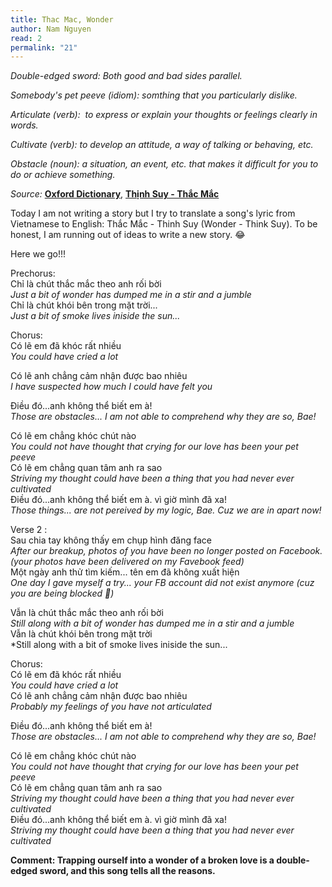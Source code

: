 ```yaml
---
title: Thac Mac, Wonder
author: Nam Nguyen
read: 2
permalink: "21"
---
```

*Double-edged sword: Both good and bad sides parallel.* 

*Somebody's pet peeve (idiom): somthing that you particularly dislike.* 

*Articulate (verb):  to express or explain your thoughts or feelings clearly in words.*

*Cultivate (verb): to develop an attitude, a way of talking or behaving, etc.* 

*Obstacle (noun): a situation, an event, etc. that makes it difficult for you to do or achieve something.* 

_Source:_ [**Oxford Dictionary**](https://www.oxfordlearnersdictionaries.com/), [**Thịnh Suy - Thắc Mắc**](https://youtu.be/YTQ-n0SgdiY)

Today I am not writing a story but I try to translate a song's lyric from Vietnamese to English: Thắc Mắc - Thinh Suy (Wonder - Think Suy). To be honest, I am running out of ideas to write a new story. 😂

Here we go!!! 

Prechorus:<br>
Chỉ là chút thắc mắc theo anh rối bời<br>
*Just a bit of wonder has dumped me in a stir and a jumble*<br>
Chỉ là chút khói bên trong mặt trời...<br>
*Just a bit of smoke lives iniside the sun...*<br>

Chorus:<br>
Có lẽ em đã khóc rất nhiều <br>
*You could have cried a lot*

Có lẽ anh chẳng cảm nhận được bao nhiêu <br>
*I have suspected how much I could have felt you*


Điều đó...anh không thể biết em à! <br>
*Those are obstacles... I am not able to comprehend why they are so, Bae!*

Có lẽ em chẳng khóc chút nào <br>
*You could not have thought that crying for our love has been your pet peeve*<br>
Có lẽ em chẳng quan tâm anh ra sao<br>
*Striving my thought could have been a thing that you had never ever cultivated*<br>
Điều đó...anh không thể biết em à. vì giờ mình đã xa!<br>
*Those things... are not pereived by my logic, Bae. Cuz we are in apart now!*

Verse 2 :<br>
Sau chia tay không thấy em chụp hình đăng face<br>
*After our breakup, photos of you have been no longer posted on Facebook. (your photos have been delivered on my Favebook feed)*<br>
Một ngày anh thử tìm kiếm... tên em đã không xuất hiện<br>
*One day I gave myself a try... your FB account did not exist anymore (cuz you are being blocked 🤣)*

Vẫn là chút thắc mắc theo anh rối bời<br>
*Still along with a bit of wonder has dumped me in a stir and a jumble*<br>
Vẫn là chút khói bên trong mặt trời<br>
*Still along with a bit of smoke lives iniside the sun...<br>

Chorus: <br>
Có lẽ em đã khóc rất nhiều<br>
*You could have cried a lot*<br>
Có lẽ anh chẳng cảm nhận được bao nhiêu<br>
*Probably my feelings of you have not articulated*<br>

Điều đó...anh không thể biết em à!<br>
*Those are obstacles... I am not able to comprehend why they are so, Bae!*<br>

Có lẽ em chẳng khóc chút nào<br>
*You could not have thought that crying for our love has been your pet peeve*<br>
Có lẽ em chẳng quan tâm anh ra sao<br>
*Striving my thought could have been a thing that you had never ever cultivated*<br>
Điều đó...anh không thể biết em à. vì giờ mình đã xa!<br>
*Striving my thought could have been a thing that you had never ever cultivated*<br>

__Comment: Trapping ourself into a wonder of a broken love is a double-edged sword, and this song tells all the reasons.__



